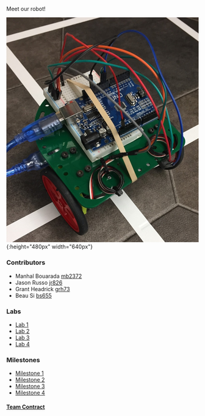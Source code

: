 Meet our robot!

![](./labs/images/lab1/9.jpg){:height="480px" width="640px"}

### Contributors
 - Manhal Bouarada          [mb2372](mailto:mb2372@cornell.edu)
 - Jason Russo              [jr826](mailto:jr826@cornell.edu)
 - Grant Headrick           [grh73](mailto:grh73@cornell.edu)
 - Beau Si                  [bs655](mailto:bs655@cornell.edu)
 
### Labs
 - [Lab 1](./labs/lab1.md)
 - [Lab 2](./labs/lab2.md)
 - [Lab 3](./labs/lab3.md)
 - [Lab 4](./labs/lab4.md)

### Milestones
 - [Milestone 1](./milestones/milestone1.md)
 - [Milestone 2](./milestones/milestone1.md)
 - [Milestone 3](./milestones/milestone1.md)
 - [Milestone 4](./milestones/milestone1.md) 


#### [Team Contract](./team_contract/team_contract.pdf)